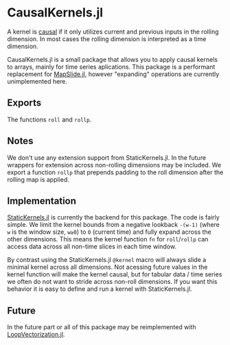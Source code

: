 # CausalKernels.jl

A kernel is [causal](https://en.wikipedia.org/wiki/Causal_filter) if it only utilizes current and previous inputs in the rolling dimension.
In most cases the rolling dimension is interpreted as a time dimension.

CausalKernels.jl is a small package that allows you to apply causal kernels to arrays, mainly for time series aplications.
This package is a performant replacement for [MapSlide.jl](https://github.com/kevindirect/MapSlide.jl), however "expanding" operations are
currently unimplemented here.

## Exports
The functions `roll` and `rollp`.

## Notes
We don't use any extension support from StaticKernels.jl.
In the future wrappers for extension across non-rolling dimensions may be included.
We export a function `rollp` that prepends padding to the roll dimension after the rolling map is applied.

## Implementation
[StaticKernels.jl](https://github.com/stev47/StaticKernels.jl) is currently the backend for this package.
The code is fairly simple. We limit the kernel bounds from a negative lookback `-(w-1)` (where `w` is the window size, `w≥0`) to `0` (current time) and fully expand across the other dimensions.
This means the kernel function `fn` for `roll`/`rollp` can access data across all non-time slices in each time window.

By contrast using the StaticKernels.jl `@kernel` macro will always slide a minimal kernel across all dimensions. Not acessing future values in
the kernel function will make the kernel causal, but for tabular data / time series we often do not want to stride across non-roll dimensions.
If you want this behavior it is easy to define and run a kernel with StaticKernels.jl.

## Future
In the future part or all of this package may be reimplemented with [LoopVectorization.jl](https://github.com/JuliaSIMD/LoopVectorization.jl).
